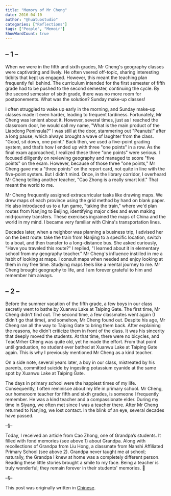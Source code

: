 ```yaml
---
title: "Memory of Mr Cheng"
date: 2016-04-10
author: "@huatuostudio"
categories: ["Reflections"]
tags: ["People", "Memoir"]
ShowWordCount: true
---
```


## – 1 –
When we were in the fifth and sixth grades, Mr Cheng's geography classes were captivating and lively. He often veered off-topic, sharing interesting tidbits that kept us engaged. However, this meant the teaching plan frequently fell behind. The curriculum intended for the first semester of fifth grade had to be pushed to the second semester, continuing the cycle. By the second semester of sixth grade, there was no more room for postponements. What was the solution? Sunday make-up classes!

I often struggled to wake up early in the morning, and Sunday make-up classes made it even harder, leading to frequent tardiness. Fortunately, Mr Cheng was lenient about it. However, several times, just as I reached the classroom door, he would call my name, "What is the main product of the Liaodong Peninsula?" I was still at the door, stammering out "Peanuts!" after a long pause, which always brought a wave of laughter from the class. "Good, sit down, one point." Back then, we used a five-point grading system, and that’s how I ended up with three "one points" in a row.
As the final exam approached, I realized these three "one points" were serious. I focused diligently on reviewing geography and managed to score "five points" on the exam. However, because of those three "one points," Mr Cheng gave me a "three points" on the report card, not quite in line with the five-point system. But I didn't mind. Once, in the library corridor, I overheard Mr Cheng telling another teacher, "Cao Zhong is a really smart kid." That meant the world to me.

Mr Cheng frequently assigned extracurricular tasks like drawing maps. We drew maps of each province using the grid method by hand on blank paper. He also introduced us to a fun game, "taking the train," where we'd plan routes from Nanjing to Beijing, identifying major cities and even making mid-journey transfers. These exercises ingrained the maps of China and the world in my mind. I became very familiar with China's transportation lines.

Decades later, when a neighbor was planning a business trip, I advised her on the best route: take the train from Nanjing to a specific location, switch to a boat, and then transfer to a long-distance bus. She asked curiously, "Have you traveled this route?" I replied, "I learned about it in elementary school from my geography teacher." Mr Cheng's influence instilled in me a habit of looking at maps. I consult maps when needed and enjoy looking at them in my free time. Studying maps feels like a mental journey to me. Mr Cheng brought geography to life, and I am forever grateful to him and remember him always.


## – 2 –

Before the summer vacation of the fifth grade, a few boys in our class secretly went to bathe by Xuanwu Lake at Taiping Gate. The first time, Mr Cheng didn't find out. The second time, a few classmates went again (I didn't go that time), and somehow, Mr Cheng found out. Despite his age, Mr Cheng ran all the way to Taiping Gate to bring them back. After explaining the reasons, he didn't criticize them in front of the class. It was his sincerity that deeply moved the students. At that time, there were no bicycles, and TeacMrher Cheng was quite old, yet he made the effort. From that point until graduation, no student ever bathed at Xuanwu Lake at Taiping Gate again. This is why I previously mentioned Mr Cheng as a kind teacher.

On a side note, several years later, a boy in our class, mistreated by his parents, committed suicide by ingesting potassium cyanide at the same spot by Xuanwu Lake at Taiping Gate.

The days in primary school were the happiest times of my life. Consequently, I often reminisce about my life in primary school. Mr Cheng, our homeroom teacher for fifth and sixth grades, is someone I frequently remember. He was a kind teacher and a compassionate elder. During my time in Siyang, we often met since I was a teacher there. After Mr Cheng returned to Nanjing, we lost contact. In the blink of an eye, several decades have passed.


–§–


Today, I received an article from Cao Zhong, one of Grandpa’s students. It filled with fond memories (see above 1) about Grandpa. Along with recollections of Grandpa from Liu Hong, a classmate from Nanshi Affiliated Primary School (see above 2). Grandpa never taught me at school; naturally, the Grandpa I knew at home was a completely different person. Reading these little stories brought a smile to my face. Being a teacher is truly wonderful; they remain forever in their students' memories. 👏

–§–

This post was originally written in [Chinese](https://www.huatuostudio.com/zh-cn/20160410teacher/).